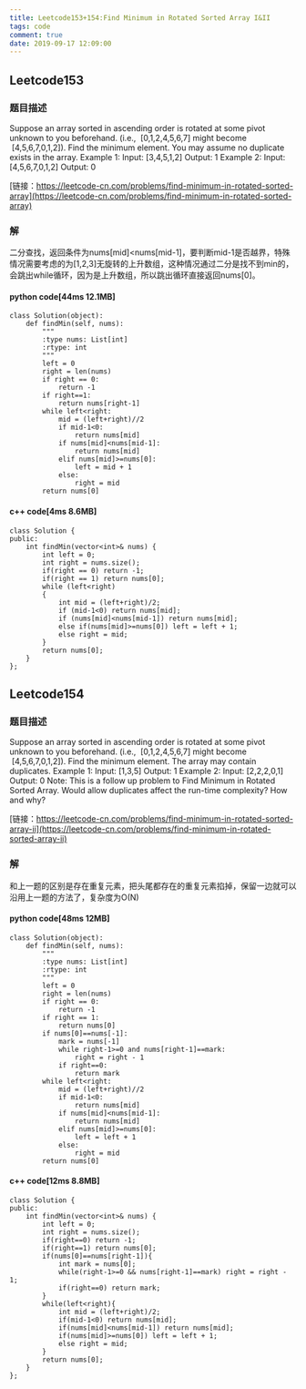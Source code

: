 ```yaml
---
title: Leetcode153+154:Find Minimum in Rotated Sorted Array I&II
tags: code
comment: true
date: 2019-09-17 12:09:00
---
```

## Leetcode153
### 题目描述
Suppose an array sorted in ascending order is rotated at some pivot unknown to you beforehand.
(i.e.,  [0,1,2,4,5,6,7] might become  [4,5,6,7,0,1,2]).
Find the minimum element.
You may assume no duplicate exists in the array.
Example 1:
Input: [3,4,5,1,2] 
Output: 1
Example 2:
Input: [4,5,6,7,0,1,2]
Output: 0

[链接：https://leetcode-cn.com/problems/find-minimum-in-rotated-sorted-array](https://leetcode-cn.com/problems/find-minimum-in-rotated-sorted-array)
### 解
二分查找，返回条件为nums[mid]<nums[mid-1]，要判断mid-1是否越界，特殊情况需要考虑的为[1,2,3]无旋转的上升数组，这种情况通过二分是找不到min的，会跳出while循环，因为是上升数组，所以跳出循环直接返回nums[0]。
#### python code[44ms 12.1MB]
```
class Solution(object):
    def findMin(self, nums):
        """
        :type nums: List[int]
        :rtype: int
        """
        left = 0
        right = len(nums)
        if right == 0:
            return -1
        if right==1:
            return nums[right-1]
        while left<right:
            mid = (left+right)//2
            if mid-1<0:
                return nums[mid]
            if nums[mid]<nums[mid-1]:
                return nums[mid]
            elif nums[mid]>=nums[0]:
                left = mid + 1
            else:
                right = mid
        return nums[0]
```
#### c++ code[4ms 8.6MB]
```
class Solution {
public:
    int findMin(vector<int>& nums) {
        int left = 0;
        int right = nums.size();
        if(right == 0) return -1;
        if(right == 1) return nums[0];
        while (left<right)
        {
            int mid = (left+right)/2;
            if (mid-1<0) return nums[mid];
            if (nums[mid]<nums[mid-1]) return nums[mid];
            else if(nums[mid]>=nums[0]) left = left + 1;
            else right = mid;
        }
        return nums[0];
    }
};
```
## Leetcode154
### 题目描述
Suppose an array sorted in ascending order is rotated at some pivot unknown to you beforehand.
(i.e.,  [0,1,2,4,5,6,7] might become  [4,5,6,7,0,1,2]).
Find the minimum element.
The array may contain duplicates.
Example 1:
Input: [1,3,5]
Output: 1
Example 2:
Input: [2,2,2,0,1]
Output: 0
Note:
This is a follow up problem to Find Minimum in Rotated Sorted Array.
Would allow duplicates affect the run-time complexity? How and why?

[链接：https://leetcode-cn.com/problems/find-minimum-in-rotated-sorted-array-ii](https://leetcode-cn.com/problems/find-minimum-in-rotated-sorted-array-ii)
### 解
和上一题的区别是存在重复元素，把头尾都存在的重复元素掐掉，保留一边就可以沿用上一题的方法了，复杂度为O(N)
#### python code[48ms 12MB]
```
class Solution(object):
    def findMin(self, nums):
        """
        :type nums: List[int]
        :rtype: int
        """
        left = 0
        right = len(nums)
        if right == 0:
            return -1
        if right == 1:
            return nums[0]
        if nums[0]==nums[-1]:
            mark = nums[-1]
            while right-1>=0 and nums[right-1]==mark:
                right = right - 1
            if right==0:
                return mark
        while left<right:
            mid = (left+right)//2
            if mid-1<0:
                return nums[mid]
            if nums[mid]<nums[mid-1]:
                return nums[mid]
            elif nums[mid]>=nums[0]:
                left = left + 1
            else:
                right = mid
        return nums[0]
```
#### c++ code[12ms 8.8MB]
```
class Solution {
public:
    int findMin(vector<int>& nums) {
        int left = 0;
        int right = nums.size();
        if(right==0) return -1;
        if(right==1) return nums[0];
        if(nums[0]==nums[right-1]){
            int mark = nums[0];
            while(right-1>=0 && nums[right-1]==mark) right = right - 1;
            if(right==0) return mark;
        }
        while(left<right){
            int mid = (left+right)/2;
            if(mid-1<0) return nums[mid];
            if(nums[mid]<nums[mid-1]) return nums[mid];
            if(nums[mid]>=nums[0]) left = left + 1;
            else right = mid;
        }
        return nums[0];
    }
};
```
